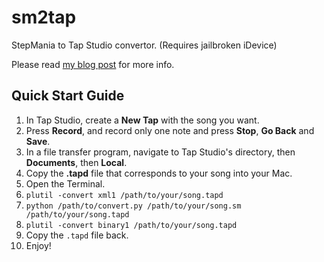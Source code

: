 sm2tap
======

StepMania to Tap Studio convertor. (Requires jailbroken iDevice)

Please read [my blog post](http://blog.dt.in.th/2011/02/sm2tap/) for more info.


Quick Start Guide
-----------------

1. In Tap Studio, create a __New Tap__ with the song you want.
2. Press __Record__, and record only one note and press __Stop__, __Go Back__ and __Save__.
3. In a file transfer program, navigate to Tap Studio's directory, then __Documents__, then __Local__.
4. Copy the __.tapd__ file that corresponds to your song into your Mac.
5. Open the Terminal.
6. `plutil -convert xml1 /path/to/your/song.tapd`
7. `python /path/to/convert.py /path/to/your/song.sm /path/to/your/song.tapd`
8. `plutil -convert binary1 /path/to/your/song.tapd`
9. Copy the `.tapd` file back.
10. Enjoy!
